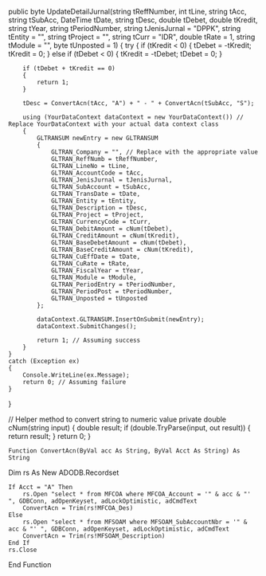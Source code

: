 public byte UpdateDetailJurnal(string tReffNumber, int tLine, string tAcc, string tSubAcc, DateTime tDate, string tDesc, double tDebet, double tKredit,
    string tYear, string tPeriodNumber, string tJenisJurnal = "DPPK", string tEntity = "", string tProject = "", string tCurr = "IDR",
    double tRate = 1, string tModule = "", byte tUnposted = 1)
{
    try
    {
        if (tKredit < 0)
        {
            tDebet = -tKredit;
            tKredit = 0;
        }
        else if (tDebet < 0)
        {
            tKredit = -tDebet;
            tDebet = 0;
        }
        
        if (tDebet + tKredit == 0)
        {
            return 1;
        }

        tDesc = ConvertAcn(tAcc, "A") + " - " + ConvertAcn(tSubAcc, "S");

        using (YourDataContext dataContext = new YourDataContext()) // Replace YourDataContext with your actual data context class
        {
            GLTRANSUM newEntry = new GLTRANSUM
            {
                GLTRAN_Company = "", // Replace with the appropriate value
                GLTRAN_ReffNumb = tReffNumber,
                GLTRAN_LineNo = tLine,
                GLTRAN_AccountCode = tAcc,
                GLTRAN_JenisJurnal = tJenisJurnal,
                GLTRAN_SubAccount = tSubAcc,
                GLTRAN_TransDate = tDate,
                GLTRAN_Entity = tEntity,
                GLTRAN_Description = tDesc,
                GLTRAN_Project = tProject,
                GLTRAN_CurrencyCode = tCurr,
                GLTRAN_DebitAmount = cNum(tDebet),
                GLTRAN_CreditAmount = cNum(tKredit),
                GLTRAN_BaseDebetAmount = cNum(tDebet),
                GLTRAN_BaseCreditAmount = cNum(tKredit),
                GLTRAN_CuEffDate = tDate,
                GLTRAN_CuRate = tRate,
                GLTRAN_FiscalYear = tYear,
                GLTRAN_Module = tModule,
                GLTRAN_PeriodEntry = tPeriodNumber,
                GLTRAN_PeriodPost = tPeriodNumber,
                GLTRAN_Unposted = tUnposted
            };

            dataContext.GLTRANSUM.InsertOnSubmit(newEntry);
            dataContext.SubmitChanges();

            return 1; // Assuming success
        }
    }
    catch (Exception ex)
    {
        Console.WriteLine(ex.Message);
        return 0; // Assuming failure
    }
}

// Helper method to convert string to numeric value
private double cNum(string input)
{
    double result;
    if (double.TryParse(input, out result))
    {
        return result;
    }
    return 0;
}


    Function ConvertAcn(ByVal acc As String, ByVal Acct As String) As String
Dim rs As New ADODB.Recordset

    If Acct = "A" Then
        rs.Open "select * from MFCOA where MFCOA_Account = '" & acc & "' ", GDBConn, adOpenKeyset, adLockOptimistic, adCmdText
        ConvertAcn = Trim(rs!MFCOA_Des)
    Else
        rs.Open "select * from MFSOAM where MFSOAM_SubAccountNbr = '" & acc & "' ", GDBConn, adOpenKeyset, adLockOptimistic, adCmdText
        ConvertAcn = Trim(rs!MFSOAM_Description)
    End If
    rs.Close
    
End Function

